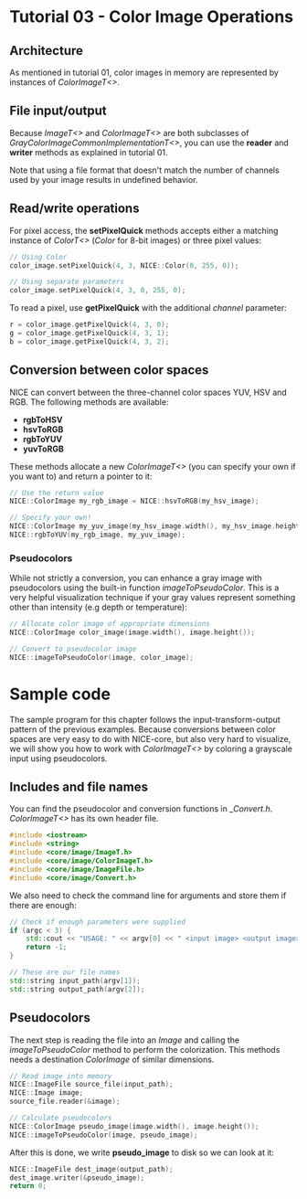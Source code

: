 # Tutorial 03 - Color Image Operations

## Architecture
As mentioned in tutorial 01, color images in memory are represented by instances of
_ColorImageT<>_.

## File input/output
Because _ImageT<>_ and _ColorImageT<>_ are both subclasses of 
_GrayColorImageCommonImplementationT<>_, you can use the __reader__ and __writer__ methods
as explained in tutorial 01.

Note that using a file format that doesn't match the number of channels used by your image
results in undefined behavior.

## Read/write operations
For pixel access, the __setPixelQuick__ methods accepts either a matching instance of
_ColorT<>_ (_Color_ for 8-bit images) or three pixel values:

```c++
// Using Color
color_image.setPixelQuick(4, 3, NICE::Color(0, 255, 0));

// Using separate parameters
color_image.setPixelQuick(4, 3, 0, 255, 0);
```

To read a pixel, use __getPixelQuick__ with the additional _channel_ parameter:

```c++
r = color_image.getPixelQuick(4, 3, 0);
g = color_image.getPixelQuick(4, 3, 1);
b = color_image.getPixelQuick(4, 3, 2);
```

## Conversion between color spaces
NICE can convert between the three-channel color spaces YUV, HSV and RGB.
The following methods are available:

- __rgbToHSV__
- __hsvToRGB__
- __rgbToYUV__
- __yuvToRGB__

These methods allocate a new _ColorImageT<>_ (you can specify your own if you want to) and
return a pointer to it:

```c++
// Use the return value
NICE::ColorImage my_rgb_image = NICE::hsvToRGB(my_hsv_image);

// Specify your own!
NICE::ColorImage my_yuv_image(my_hsv_image.width(), my_hsv_image.height());
NICE::rgbToYUV(my_rgb_image, my_yuv_image);
```

### Pseudocolors
While not strictly a conversion, you can enhance a gray image with pseudocolors using the
built-in function _imageToPseudoColor_. This is a very helpful visualization technique
if your gray values represent something other than intensity (e.g depth or temperature):

```c++
// Allocate color image of appropriate dimensions
NICE::ColorImage color_image(image.width(), image.height());

// Convert to pseudocolor image
NICE::imageToPseudoColor(image, color_image);
```

# Sample code
The sample program for this chapter follows the input-transform-output pattern
of the previous examples. Because conversions between color spaces are
very easy to do with NICE-core, but also very hard to visualize, we will
show you how to work with _ColorImageT<>_ by coloring a grayscale input
using pseudocolors.

## Includes and file names
You can find the pseudocolor and conversion functions in __Convert.h_.
_ColorImageT<>_ has its own header file.

```c++
#include <iostream>
#include <string>
#include <core/image/ImageT.h>
#include <core/image/ColorImageT.h>
#include <core/image/ImageFile.h>
#include <core/image/Convert.h>
```

We also need to check the command line for arguments and store them
if there are enough:

```c++
// Check if enough parameters were supplied
if (argc < 3) {
	std::cout << "USAGE: " << argv[0] << " <input image> <output image>\n";
	return -1;
}

// These are our file names
std::string input_path(argv[1]);
std::string output_path(argv[2]);
```

## Pseudocolors
The next step is reading the file into an _Image_ and calling the
_imageToPseudoColor_ method to perform the colorization. This methods needs
a destination _ColorImage_ of similar dimensions.

```c++
// Read image into memory
NICE::ImageFile source_file(input_path);
NICE::Image image;
source_file.reader(&image);

// Calculate pseudocolors
NICE::ColorImage pseudo_image(image.width(), image.height());
NICE::imageToPseudoColor(image, pseudo_image);
```

After this is done, we write __pseudo_image__ to disk so we can look at it:

```c++
NICE::ImageFile dest_image(output_path);
dest_image.writer(&pseudo_image);
return 0;
```